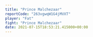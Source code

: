 ```yaml
---
title: "Prince Malchezaar"
reportCode: "263vgwqW1G4jMVXT"
player: "Fat"
fight: "Prince Malchezaar"
date: 2021-07-15T18:53:21.415000+00:00
---
```

